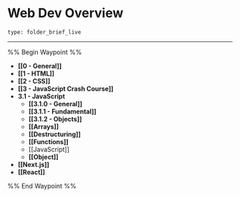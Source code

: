 # Web Dev Overview
 
```ccard
type: folder_brief_live
```
 
---

%% Begin Waypoint %%
- **[[0 - General]]**
- **[[1 - HTML]]**
- **[[2 - CSS]]**
- **[[3 - JavaScript Crash Course]]**
- **3.1 - JavaScript**
	- **[[3.1.0 - General]]**
	- **[[3.1.1 - Fundamental]]**
	- **[[3.1.2 - Objects]]**
	- **[[Arrays]]**
	- **[[Destructuring]]**
	- **[[Functions]]**
	- [[JavaScript]]
	- **[[Object]]**
- **[[Next.js]]**
- **[[React]]**

%% End Waypoint %%